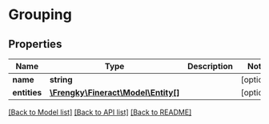 # Grouping

## Properties
Name | Type | Description | Notes
------------ | ------------- | ------------- | -------------
**name** | **string** |  | [optional] 
**entities** | [**\Frengky\Fineract\Model\Entity[]**](Entity.md) |  | [optional] 

[[Back to Model list]](../../README.md#documentation-for-models) [[Back to API list]](../../README.md#documentation-for-api-endpoints) [[Back to README]](../../README.md)

